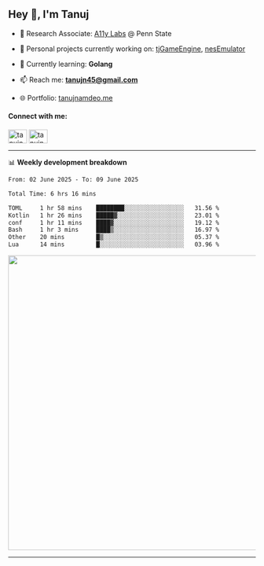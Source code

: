 <h2>Hey 👋, I'm Tanuj</h2>

- 🔬 Research Associate: [A11y Labs](https://a11y.ist.psu.edu/) @ Penn State 

- 🔭 Personal projects currently working on: [tjGameEngine](https://github.com/tanujn45/tjGameEngine), [nesEmulator](https://github.com/tanujn45/nesEmulator)

- 🌱 Currently learning: **Golang**

- 📫 Reach me: **tanujn45@gmail.com**

- 🌐 Portfolio: [tanujnamdeo.me](https://tanujnamdeo.me/)

<h4 align="left">Connect with me:</h4>
<p align="left">
<a href="https://twitter.com/tanujn45" target="blank"><img align="center" src="https://raw.githubusercontent.com/rahuldkjain/github-profile-readme-generator/master/src/images/icons/Social/twitter.svg" alt="tanujn45" height="28" width="38" /></a>
<a href="https://linkedin.com/in/tanujn45" target="blank"><img align="center" src="https://raw.githubusercontent.com/rahuldkjain/github-profile-readme-generator/master/src/images/icons/Social/linked-in-alt.svg" alt="tanujn45" height="28" width="38" /></a>
</p>

-------

📊 **Weekly development breakdown**
<!--START_SECTION:waka-->

```txt
From: 02 June 2025 - To: 09 June 2025

Total Time: 6 hrs 16 mins

TOML     1 hr 58 mins    ████████░░░░░░░░░░░░░░░░░   31.56 %
Kotlin   1 hr 26 mins    █████▓░░░░░░░░░░░░░░░░░░░   23.01 %
conf     1 hr 11 mins    ████▓░░░░░░░░░░░░░░░░░░░░   19.12 %
Bash     1 hr 3 mins     ████▒░░░░░░░░░░░░░░░░░░░░   16.97 %
Other    20 mins         █▒░░░░░░░░░░░░░░░░░░░░░░░   05.37 %
Lua      14 mins         █░░░░░░░░░░░░░░░░░░░░░░░░   03.96 %
```

<!--END_SECTION:waka-->

<img src="https://wakatime.com/share/@018e9abd-1aa4-4aa6-9db7-5ca3b999e810/4650b67a-98aa-46b4-b598-3d8a2451f0df.svg" width="600"/>

-------
